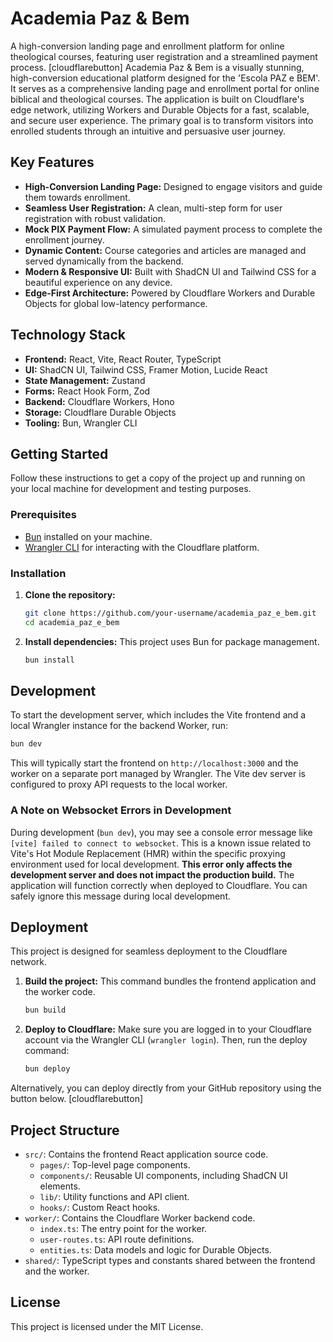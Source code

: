 # Academia Paz & Bem
A high-conversion landing page and enrollment platform for online theological courses, featuring user registration and a streamlined payment process.
[cloudflarebutton]
Academia Paz & Bem is a visually stunning, high-conversion educational platform designed for the 'Escola PAZ e BEM'. It serves as a comprehensive landing page and enrollment portal for online biblical and theological courses. The application is built on Cloudflare's edge network, utilizing Workers and Durable Objects for a fast, scalable, and secure user experience. The primary goal is to transform visitors into enrolled students through an intuitive and persuasive user journey.
## Key Features
- **High-Conversion Landing Page:** Designed to engage visitors and guide them towards enrollment.
- **Seamless User Registration:** A clean, multi-step form for user registration with robust validation.
- **Mock PIX Payment Flow:** A simulated payment process to complete the enrollment journey.
- **Dynamic Content:** Course categories and articles are managed and served dynamically from the backend.
- **Modern & Responsive UI:** Built with ShadCN UI and Tailwind CSS for a beautiful experience on any device.
- **Edge-First Architecture:** Powered by Cloudflare Workers and Durable Objects for global low-latency performance.
## Technology Stack
- **Frontend:** React, Vite, React Router, TypeScript
- **UI:** ShadCN UI, Tailwind CSS, Framer Motion, Lucide React
- **State Management:** Zustand
- **Forms:** React Hook Form, Zod
- **Backend:** Cloudflare Workers, Hono
- **Storage:** Cloudflare Durable Objects
- **Tooling:** Bun, Wrangler CLI
## Getting Started
Follow these instructions to get a copy of the project up and running on your local machine for development and testing purposes.
### Prerequisites
- [Bun](https://bun.sh/) installed on your machine.
- [Wrangler CLI](https://developers.cloudflare.com/workers/wrangler/install-and-update/) for interacting with the Cloudflare platform.
### Installation
1.  **Clone the repository:**
    ```bash
    git clone https://github.com/your-username/academia_paz_e_bem.git
    cd academia_paz_e_bem
    ```
2.  **Install dependencies:**
    This project uses Bun for package management.
    ```bash
    bun install
    ```
## Development
To start the development server, which includes the Vite frontend and a local Wrangler instance for the backend Worker, run:
```bash
bun dev
```
This will typically start the frontend on `http://localhost:3000` and the worker on a separate port managed by Wrangler. The Vite dev server is configured to proxy API requests to the local worker.
### A Note on Websocket Errors in Development
During development (`bun dev`), you may see a console error message like `[vite] failed to connect to websocket`. This is a known issue related to Vite's Hot Module Replacement (HMR) within the specific proxying environment used for local development.
**This error only affects the development server and does not impact the production build.** The application will function correctly when deployed to Cloudflare. You can safely ignore this message during local development.
## Deployment
This project is designed for seamless deployment to the Cloudflare network.
1.  **Build the project:**
    This command bundles the frontend application and the worker code.
    ```bash
    bun build
    ```
2.  **Deploy to Cloudflare:**
    Make sure you are logged in to your Cloudflare account via the Wrangler CLI (`wrangler login`). Then, run the deploy command:
    ```bash
    bun deploy
    ```
Alternatively, you can deploy directly from your GitHub repository using the button below.
[cloudflarebutton]
## Project Structure
-   `src/`: Contains the frontend React application source code.
    -   `pages/`: Top-level page components.
    -   `components/`: Reusable UI components, including ShadCN UI elements.
    -   `lib/`: Utility functions and API client.
    -   `hooks/`: Custom React hooks.
-   `worker/`: Contains the Cloudflare Worker backend code.
    -   `index.ts`: The entry point for the worker.
    -   `user-routes.ts`: API route definitions.
    -   `entities.ts`: Data models and logic for Durable Objects.
-   `shared/`: TypeScript types and constants shared between the frontend and the worker.
## License
This project is licensed under the MIT License.